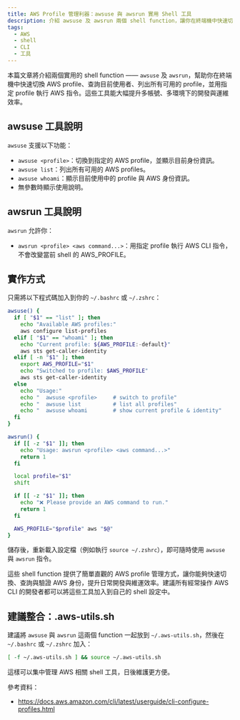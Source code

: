 ```yaml
---
title: AWS Profile 管理利器：awsuse 與 awsrun 實用 Shell 工具
description: 介紹 awsuse 及 awsrun 兩個 shell function，讓你在終端機中快速切換 AWS profile、查詢身份、列出 profiles，並用指定 profile 執行 AWS 指令，提升多帳號多環境開發效率。
tags:
  - AWS
  - shell
  - CLI
  - 工具
---
```


本篇文章將介紹兩個實用的 shell function —— `awsuse` 及 `awsrun`，幫助你在終端機中快速切換 AWS profile、查詢目前使用者、列出所有可用的 profile，並用指定 profile 執行 AWS 指令。這些工具能大幅提升多帳號、多環境下的開發與運維效率。

## awsuse 工具說明

`awsuse` 支援以下功能：

- `awsuse <profile>`：切換到指定的 AWS profile，並顯示目前身份資訊。
- `awsuse list`：列出所有可用的 AWS profiles。
- `awsuse whoami`：顯示目前使用中的 profile 與 AWS 身份資訊。
- 無參數時顯示使用說明。

## awsrun 工具說明

`awsrun` 允許你：

- `awsrun <profile> <aws command...>`：用指定 profile 執行 AWS CLI 指令，不會改變當前 shell 的 AWS_PROFILE。

## 實作方式

只需將以下程式碼加入到你的 `~/.bashrc` 或 `~/.zshrc`：

```sh
awsuse() {
  if [ "$1" == "list" ]; then
    echo "Available AWS profiles:"
    aws configure list-profiles
  elif [ "$1" == "whoami" ]; then
    echo "Current profile: ${AWS_PROFILE:-default}"
    aws sts get-caller-identity
  elif [ -n "$1" ]; then
    export AWS_PROFILE="$1"
    echo "Switched to profile: $AWS_PROFILE"
    aws sts get-caller-identity
  else
    echo "Usage:"
    echo "  awsuse <profile>     # switch to profile"
    echo "  awsuse list          # list all profiles"
    echo "  awsuse whoami        # show current profile & identity"
  fi
}

awsrun() {
  if [[ -z "$1" ]]; then
    echo "Usage: awsrun <profile> <aws command...>"
    return 1
  fi

  local profile="$1"
  shift

  if [[ -z "$1" ]]; then
    echo "❌ Please provide an AWS command to run."
    return 1
  fi

  AWS_PROFILE="$profile" aws "$@"
}
```

儲存後，重新載入設定檔（例如執行 `source ~/.zshrc`），即可隨時使用 `awsuse` 與 `awsrun` 指令。

這些 shell function 提供了簡單直觀的 AWS profile 管理方式，讓你能夠快速切換、查詢與驗證 AWS 身份，提升日常開發與維運效率。建議所有經常操作 AWS CLI 的開發者都可以將這些工具加入到自己的 shell 設定中。

## 建議整合：.aws-utils.sh

建議將 `awsuse` 與 `awsrun` 這兩個 function 一起放到 `~/.aws-utils.sh`，然後在 `~/.bashrc` 或 `~/.zshrc` 加入：

```sh
[ -f ~/.aws-utils.sh ] && source ~/.aws-utils.sh
```

這樣可以集中管理 AWS 相關 shell 工具，日後維護更方便。

參考資料：

- https://docs.aws.amazon.com/cli/latest/userguide/cli-configure-profiles.html
